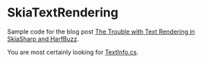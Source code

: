 # SkiaTextRendering
Sample code for the blog post [The Trouble with Text Rendering in SkiaSharp and HarfBuzz](https://www.mrumpler.at/the-trouble-with-text-rendering-in-skiasharp-and-harfbuzz).

You are most certainly looking for [TextInfo.cs](Views/TextInfo.cs).
